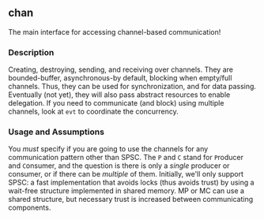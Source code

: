 ## chan

The main interface for accessing channel-based communication!

### Description

Creating, destroying, sending, and receiving over channels.
They are bounded-buffer, asynchronous-by default, blocking when empty/full channels.
Thus, they can be used for synchronization, and for data passing.
Eventually (not yet), they will also pass abstract resources to enable delegation.
If you need to communicate (and block) using multiple channels, look at `evt` to coordinate the concurrency.

### Usage and Assumptions

You *must* specify if you are going to use the channels for any communication pattern other than SPSC.
The `P` and `C` stand for `P`roducer and `C`onsumer, and the question is there is only a *single* producer or consumer, or if there can be *multiple* of them.
Initially, we'll only support SPSC: a fast implementation that avoids locks (thus avoids trust) by using a wait-free structure implemented in shared memory.
MP or MC can use a shared structure, but necessary trust is increased between communicating components.
